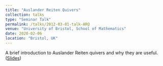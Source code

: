 ```yaml
---
title: "Auslander Reiten Quivers"
collection: talks
type: "Seminar Talk"
permalink: /talks/2012-03-01-talk-ARQ
venue: "University of Bristol, School of Mathematics"
date: 2020-02-06
location: "Bristol, UK"
---
```


A brief introduction to Auslander Reiten quivers and why they are useful.
([Slides](https://l-kershaw.github.io/files/pres-ARQ.pdf))
